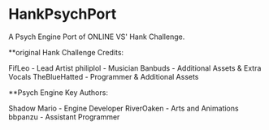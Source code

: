 # HankPsychPort
A Psych Engine Port of ONLINE VS' Hank Challenge.

**original Hank Challenge Credits:

FifLeo - Lead Artist
philiplol - Musician
Banbuds - Additional Assets & Extra Vocals
TheBlueHatted - Programmer & Additional Assets

**Psych Engine Key Authors:

Shadow Mario - Engine Developer
RiverOaken - Arts and Animations
bbpanzu - Assistant Programmer

